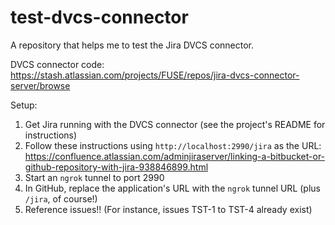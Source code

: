 # test-dvcs-connector

A repository that helps me to test the Jira DVCS connector.

DVCS connector code: https://stash.atlassian.com/projects/FUSE/repos/jira-dvcs-connector-server/browse

Setup:
1. Get Jira running with the DVCS connector (see the project's README for instructions)
1. Follow these instructions using `http://localhost:2990/jira` as the URL: https://confluence.atlassian.com/adminjiraserver/linking-a-bitbucket-or-github-repository-with-jira-938846899.html
1. Start an `ngrok` tunnel to port 2990
1. In GitHub, replace the application's URL with the `ngrok` tunnel URL (plus `/jira`, of course!)
1. Reference issues!! (For instance, issues TST-1 to TST-4 already exist)


